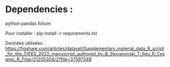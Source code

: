 # Dependencies : 
python 
pandas
folium


Pour installer : pip install -r requirements.txt

Données utilisées : https://figshare.com/articles/dataset/Supplementary_material_data_R_script_for_the_CIEES_2022_manuscript_authored_by_B_Stoyanovski_T_Iliev_R_Cesarec_R_Filjar/21205304/2?file=37597349